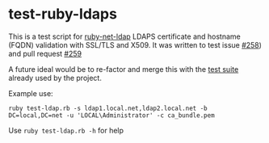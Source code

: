 # test-ruby-ldaps

This is a test script for [ruby-net-ldap](https://github.com/ruby-ldap/ruby-net-ldap) LDAPS certificate and hostname (FQDN) validation with SSL/TLS and X509. It was written to test issue [#258](https://github.com/ruby-ldap/ruby-net-ldap/issues/258)) and pull request [#259](https://github.com/ruby-ldap/ruby-net-ldap/pull/259)

A future ideal would be to re-factor and merge this with the [test suite](https://github.com/ruby-ldap/ruby-net-ldap/tree/master/test) already used by the project.

Example use:
```
ruby test-ldap.rb -s ldap1.local.net,ldap2.local.net -b DC=local,DC=net -u 'LOCAL\Administrator' -c ca_bundle.pem
```

Use `ruby test-ldap.rb -h` for help
